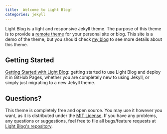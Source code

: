 ```yaml
---
title:  Welcome to Light Blog!
categories: jekyll
---
```


Light Blog is a light and responsive Jekyll theme. The purpose of this theme is to provide a [remote theme](https://github.blog/2017-11-29-use-any-theme-with-github-pages/) for your personal site or blog. This site is a demo of the theme, but you should check [my blog](https://lynn9388.github.io/) to see more details about this theme.

## Getting Started

[Getting Started with Light Blog](https://lynn9388.github.io/2019/04/18/getting-started-with-light-blog/): getting started to use Light Blog and deploy it in GitHub Pages, whether you are completely new to using Jekyll, or simply just migrating to a new Jekyll theme.

## Questions?

This theme is completely free and open source. You may use it however you want, as it is distributed under the [MIT License](https://choosealicense.com/licenses/mit/). If you have any problems, any questions or suggestions, feel free to file all bugs/feature requests at [Light Blog's repository](https://github.com/lynn9388/light-blog).
